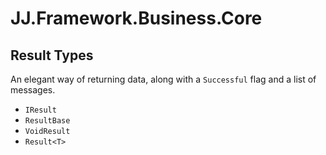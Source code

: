JJ.Framework.Business.Core
==========================

Result Types
------------

An elegant way of returning data, along with a `Successful` flag and a list of messages.

- `IResult`
- `ResultBase` 
- `VoidResult` 
- `Result<T>`